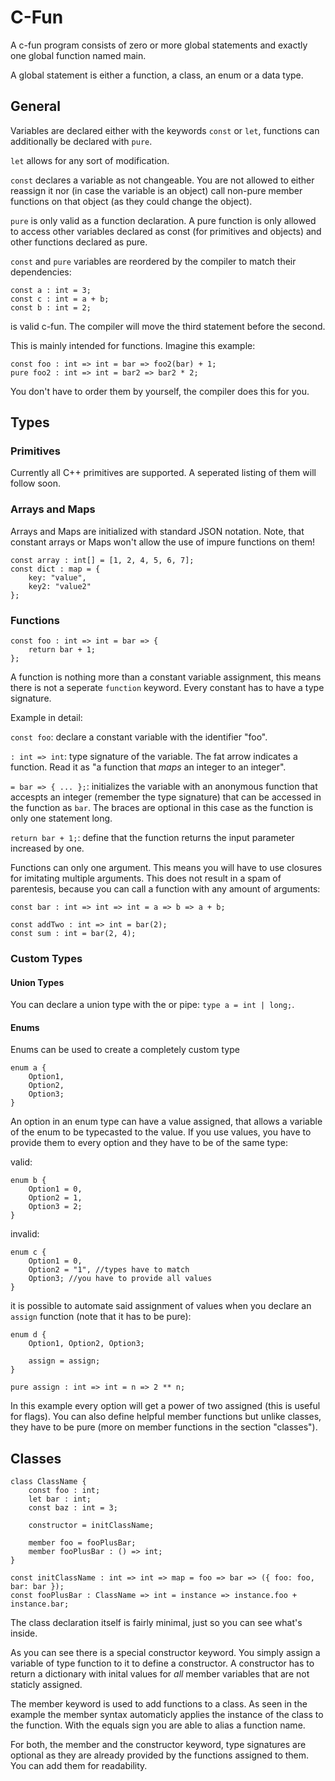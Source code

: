 # C-Fun

A c-fun program consists of zero or more global statements and exactly one global function named main.

A global statement is either a function, a class, an enum or a data type.

## General

Variables are declared either with the keywords `const` or `let`, functions can additionally be declared with `pure`.

`let` allows for any sort of modification.

`const` declares a variable as not changeable. You are not allowed to either reassign it nor (in case the variable is an object) call non-pure member functions on that object (as they could change the object).

`pure` is only valid as a function declaration. A pure function is only allowed to access other variables declared as const (for primitives and objects) and other functions declared as pure.

`const` and `pure` variables are reordered by the compiler to match their dependencies:

```
const a : int = 3;
const c : int = a + b;
const b : int = 2;
```
is valid c-fun. The compiler will move the third statement before the second.

This is mainly intended for functions. Imagine this example:
```
const foo : int => int = bar => foo2(bar) + 1;
pure foo2 : int => int = bar2 => bar2 * 2;
```
You don't have to order them by yourself, the compiler does this for you.

## Types

### Primitives

Currently all C++ primitives are supported. A seperated listing of them will follow soon.

### Arrays and Maps

Arrays and Maps are initialized with standard JSON notation. Note, that constant arrays or Maps won't allow the use of impure functions on them!

```
const array : int[] = [1, 2, 4, 5, 6, 7];
const dict : map = {
    key: "value",
    key2: "value2"
};
```

### Functions

```
const foo : int => int = bar => {
    return bar + 1;
};
```

A function is nothing more than a constant variable assignment, this means there is not a seperate `function` keyword. Every constant has to have a type signature.

Example in detail:

`const foo`: declare a constant variable with the identifier "foo".

`: int => int`: type signature of the variable. The fat arrow indicates a function. Read it as "a function that *maps* an integer to an integer".

`= bar => { ... };`: initializes the variable with an anonymous function that accespts an integer (remember the type signature) that can be accessed in the function as `bar`. The braces are optional in this case as the function is only one statement long.

`return bar + 1;`: define that the function returns the input parameter increased by one.

Functions can only one argument. This means you will have to use closures for imitating multiple arguments. This does not result in a spam of parentesis, because you can call a function with any amount of arguments:

```
const bar : int => int => int = a => b => a + b;

const addTwo : int => int = bar(2);
const sum : int = bar(2, 4);
```

### Custom Types

#### Union Types

You can declare a union type with the or pipe: `type a = int | long;`.

#### Enums

Enums can be used to create a completely custom type
```
enum a {
    Option1,
    Option2,
    Option3;
}
```
An option in an enum type can have a value assigned, that allows a variable of the enum to be typecasted to the value. If you use values, you have to provide them to every option and they have to be of the same type:

valid:
```
enum b {
    Option1 = 0,
    Option2 = 1,
    Option3 = 2;
}
```
invalid:
```
enum c {
    Option1 = 0,
    Option2 = "1", //types have to match
    Option3; //you have to provide all values
}
```

it is possible to automate said assignment of values when you declare an `assign` function (note that it has to be pure):
```
enum d {
    Option1, Option2, Option3;

    assign = assign;
}

pure assign : int => int = n => 2 ** n;
```
In this example every option will get a power of two assigned (this is useful for flags). You can also define helpful member functions but unlike classes, they have to be pure (more on member functions in the section "classes").


## Classes

```
class ClassName {
    const foo : int;
    let bar : int;
    const baz : int = 3;
    
    constructor = initClassName;

    member foo = fooPlusBar;
    member fooPlusBar : () => int;
}

const initClassName : int => int => map = foo => bar => ({ foo: foo, bar: bar });
const fooPlusBar : ClassName => int = instance => instance.foo + instance.bar;
```

The class declaration itself is fairly minimal, just so you can see what's inside.

As you can see there is a special constructor keyword. You simply assign a variable of type function to it to define a constructor. A constructor has to return a dictionary with inital values for *all* member variables that are not staticly assigned.

The member keyword is used to add functions to a class. As seen in the example the member syntax automaticly applies the instance of the class to the function. With the equals sign you are able to alias a function name.

For both, the member and the constructor keyword, type signatures are optional as they are already provided by the functions assigned to them. You can add them for readability.
